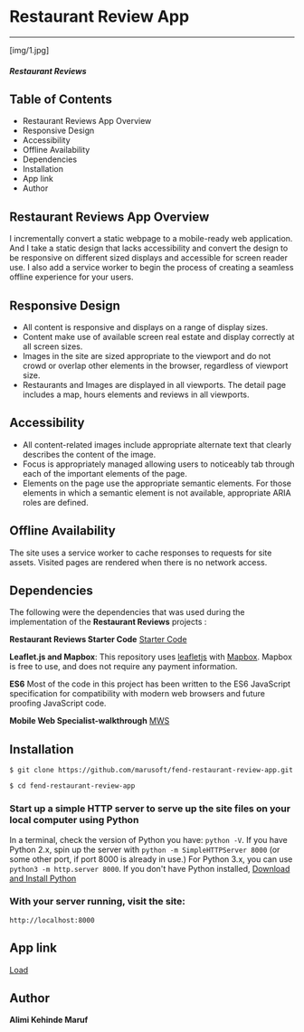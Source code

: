 # Restaurant Review App
---

[img/1.jpg]

#### _Restaurant Reviews_

## Table of Contents
* Restaurant Reviews App Overview
* Responsive Design
* Accessibility
* Offline Availability
* Dependencies
* Installation
* App link
* Author

## Restaurant Reviews App Overview
I incrementally convert a static webpage to a mobile-ready web application. And I take a static design that lacks accessibility and convert the design to be responsive on different sized displays and accessible for screen reader use. I also add a service worker to begin the process of creating a seamless offline experience for your users.

## Responsive Design
* All content is responsive and displays on a range of display sizes.
* Content make use of available screen real estate and display correctly at all screen sizes.
* Images in the site are sized appropriate to the viewport and do not crowd or overlap other elements in the
  browser, regardless of viewport size.
* Restaurants and Images are displayed in all viewports. The detail page includes a map, hours
  elements and reviews in all viewports.  

## Accessibility
* All content-related images include appropriate alternate text that clearly describes the content of the image.
* Focus is appropriately managed allowing users to noticeably tab through each of the important elements of the page.
* Elements on the page use the appropriate semantic elements. For those elements in which a semantic element is not available, appropriate ARIA roles are defined.

## Offline Availability
 The site uses a service worker to cache responses to requests for site assets. Visited pages are rendered when there is no network access.

## Dependencies
The following were the dependencies that was used during the implementation of the **Restaurant Reviews** projects :

**Restaurant Reviews Starter Code**
[Starter Code](https://github.com/udacity/mws-restaurant-stage-1)

**Leaflet.js and Mapbox**:
This repository uses [leafletjs](https://leafletjs.com/) with [Mapbox](https://www.mapbox.com/). Mapbox is free to use, and does not require any payment information. 

**ES6**
Most of the code in this project has been written to the ES6 JavaScript specification for compatibility with modern web browsers and future proofing JavaScript code. 

**Mobile Web Specialist-walkthrough**
[MWS](https://alexandroperez.github.io/mws-walkthrough/)

## Installation

```
$ git clone https://github.com/marusoft/fend-restaurant-review-app.git

```

```
$ cd fend-restaurant-review-app

```

### Start up a simple HTTP server to serve up the site files on your local computer using Python

In a terminal, check the version of Python you have: `python -V`. If you have Python 2.x, 
spin up the server with `python -m SimpleHTTPServer 8000` 
(or some other port, if port 8000 is already in use.) 
For Python 3.x, you can use `python3 -m http.server 8000`. 
If you don't have Python installed, [Download and Install Python](https://www.python.org/) 

### With your server running, visit the site: 

`http://localhost:8000`


## App link

[Load](https://github.com/marusoft/fend-restaurant-review-app)

## Author

**Alimi Kehinde Maruf**